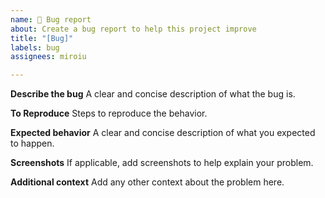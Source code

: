 ```yaml
---
name: 🐛 Bug report
about: Create a bug report to help this project improve
title: "[Bug]"
labels: bug
assignees: miroiu

---
```


**Describe the bug**
A clear and concise description of what the bug is.

**To Reproduce**
Steps to reproduce the behavior.

**Expected behavior**
A clear and concise description of what you expected to happen.

**Screenshots**
If applicable, add screenshots to help explain your problem.

**Additional context**
Add any other context about the problem here.
